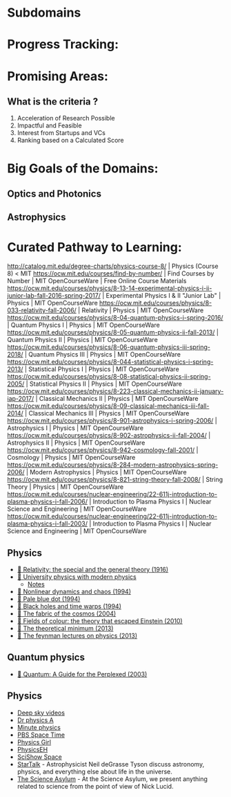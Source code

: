 # Subdomains

# Progress Tracking:

# Promising Areas:

## What is the criteria ?

1. Acceleration of Research Possible
2. Impactful and Feasible
3. Interest from Startups and VCs
4. Ranking based on a Calculated Score

# Big Goals of the Domains:

## Optics and Photonics

## Astrophysics

# Curated Pathway to Learning:

http://catalog.mit.edu/degree-charts/physics-course-8/ | Physics (Course 8) < MIT
https://ocw.mit.edu/courses/find-by-number/ | Find Courses by Number | MIT OpenCourseWare | Free Online Course Materials
https://ocw.mit.edu/courses/physics/8-13-14-experimental-physics-i-ii-junior-lab-fall-2016-spring-2017/ | Experimental Physics I & II "Junior Lab" | Physics | MIT OpenCourseWare
https://ocw.mit.edu/courses/physics/8-033-relativity-fall-2006/ | Relativity | Physics | MIT OpenCourseWare
https://ocw.mit.edu/courses/physics/8-04-quantum-physics-i-spring-2016/ | Quantum Physics I | Physics | MIT OpenCourseWare
https://ocw.mit.edu/courses/physics/8-05-quantum-physics-ii-fall-2013/ | Quantum Physics II | Physics | MIT OpenCourseWare
https://ocw.mit.edu/courses/physics/8-06-quantum-physics-iii-spring-2018/ | Quantum Physics III | Physics | MIT OpenCourseWare
https://ocw.mit.edu/courses/physics/8-044-statistical-physics-i-spring-2013/ | Statistical Physics I | Physics | MIT OpenCourseWare
https://ocw.mit.edu/courses/physics/8-08-statistical-physics-ii-spring-2005/ | Statistical Physics II | Physics | MIT OpenCourseWare
https://ocw.mit.edu/courses/physics/8-223-classical-mechanics-ii-january-iap-2017/ | Classical Mechanics II | Physics | MIT OpenCourseWare
https://ocw.mit.edu/courses/physics/8-09-classical-mechanics-iii-fall-2014/ | Classical Mechanics III | Physics | MIT OpenCourseWare
https://ocw.mit.edu/courses/physics/8-901-astrophysics-i-spring-2006/ | Astrophysics I | Physics | MIT OpenCourseWare
https://ocw.mit.edu/courses/physics/8-902-astrophysics-ii-fall-2004/ | Astrophysics II | Physics | MIT OpenCourseWare
https://ocw.mit.edu/courses/physics/8-942-cosmology-fall-2001/ | Cosmology | Physics | MIT OpenCourseWare
https://ocw.mit.edu/courses/physics/8-284-modern-astrophysics-spring-2006/ | Modern Astrophysics | Physics | MIT OpenCourseWare
https://ocw.mit.edu/courses/physics/8-821-string-theory-fall-2008/ | String Theory | Physics | MIT OpenCourseWare
https://ocw.mit.edu/courses/nuclear-engineering/22-611j-introduction-to-plasma-physics-i-fall-2006/ | Introduction to Plasma Physics I | Nuclear Science and Engineering | MIT OpenCourseWare
https://ocw.mit.edu/courses/nuclear-engineering/22-611j-introduction-to-plasma-physics-i-fall-2003/ | Introduction to Plasma Physics I | Nuclear Science and Engineering | MIT OpenCourseWare

## Physics

- [📕 Relativity: the special and the general theory (1916)](http://www.goodreads.com/book/show/15852.Relativity)
- [📕 University physics with modern physics](https://my.mindnode.com/1M2ZVqow9pgJ95qwCH7hnwFWdRL8sDcMQqx5b3z9)
  - [Notes](http://web.sbu.edu/physics/courses/physics-203p.pdf)
- [📕 Nonlinear dynamics and chaos (1994)](http://www.goodreads.com/book/show/116164.Nonlinear_Dynamics_and_Chaos)
- [📕 Pale blue dot (1994)](http://www.goodreads.com/book/show/61663.Pale_Blue_Dot)
- [📕 Black holes and time warps (1994)](http://www.goodreads.com/book/show/17362.Black_Holes_Time_Warps)
- [📕 The fabric of the cosmos (2004)](http://www.goodreads.com/book/show/22435.The_Fabric_of_the_Cosmos)
- [📕 Fields of colour: the theory that escaped Einstein (2010)](http://www.goodreads.com/book/show/13485212-fields-of-color)
- [📕 The theoretical minimum (2013)](http://www.goodreads.com/book/show/13587145-the-theoretical-minimum)
- [📖 The feynman lectures on physics (2013)](http://feynmanlectures.caltech.edu/)

## Quantum physics

- [📕 Quantum: A Guide for the Perplexed (2003)](https://www.goodreads.com/book/show/100034.Quantum)

## Physics

- [Deep sky videos](https://www.youtube.com/user/DeepSkyVideos/videos)
- [Dr physics A](https://www.youtube.com/user/DrPhysicsA/videos)
- [Minute physics](https://www.youtube.com/user/minutephysics/videos)
- [PBS Space Time](https://www.youtube.com/channel/UC7_gcs09iThXybpVgjHZ_7g/videos)
- [Physics Girl](https://www.youtube.com/user/physicswoman/videos)
- [PhysicsEH](https://www.youtube.com/user/PhysicsEH/videos)
- [SciShow Space](https://www.youtube.com/user/scishowspace/videos)
- [StarTalk](https://www.youtube.com/user/startalkradio/videos) - Astrophysicist Neil deGrasse Tyson discuss astronomy, physics, and everything else about life in the universe.
- [The Science Asylum](https://www.youtube.com/channel/UCXgNowiGxwwnLeQ7DXTwXPg) - At the Science Asylum, we present anything related to science from the point of view of Nick Lucid.
